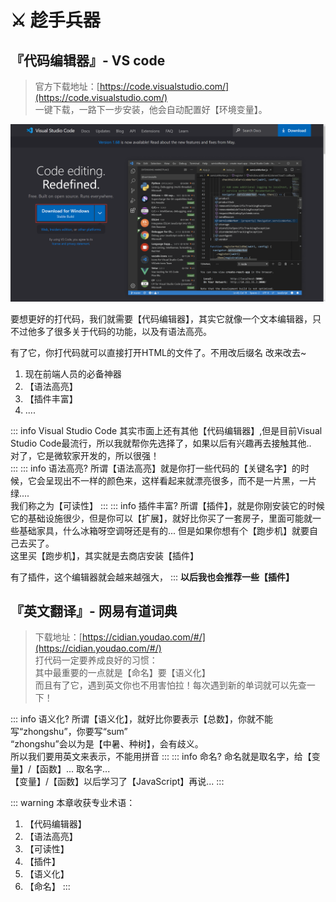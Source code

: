 # ⚔️ 趁手兵器 

## 『代码编辑器』- VS code 

> 官方下载地址：[https://code.visualstudio.com/](https://code.visualstudio.com/)  
> 一键下载，一路下一步安装，他会自动配置好【环境变量】。

![图 8](img/054e314a68ba4210e4bcdf8a39945786bd156e825a212455409c6da66bf75815.png)  

要想更好的打代码，我们就需要【代码编辑器】，其实它就像一个文本编辑器，只不过他多了很多关于代码的功能，以及有语法高亮。

有了它，你打代码就可以直接打开HTML的文件了。不用改后缀名 改来改去~

1. 现在前端人员的必备神器
2. 【语法高亮】
3. 【插件丰富】
4. ....

::: info Visual Studio Code
其实市面上还有其他【代码编辑器】,但是目前Visual Studio Code最流行，所以我就帮你先选择了，如果以后有兴趣再去接触其他..  
对了，它是微软家开发的，所以很强！  
:::
::: info 语法高亮?
所谓【语法高亮】就是你打一些代码的【关键名字】的时候，它会呈现出不一样的颜色来，这样看起来就漂亮很多，而不是一片黑，一片绿....  
我们称之为【可读性】
:::
::: info 插件丰富?
所谓【插件】，就是你刚安装它的时候它的基础设施很少，但是你可以【扩展】，就好比你买了一套房子，里面可能就一些基础家具，什么冰箱呀空调呀还是有的... 但是如果你想有个【跑步机】就要自己去买了。  
这里买【跑步机】，其实就是去商店安装【插件】

有了插件，这个编辑器就会越来越强大，
:::
**以后我也会推荐一些【插件】**


## 『英文翻译』- 网易有道词典 
> 下载地址：[https://cidian.youdao.com/#/](https://cidian.youdao.com/#/)  
> 打代码一定要养成良好的习惯：  
> 其中最重要的一点就是【命名】要【语义化】   
> 而且有了它，遇到英文你也不用害怕拉！每次遇到新的单词就可以先查一下！
 
::: info 语义化?
所谓【语义化】，就好比你要表示【总数】，你就不能写“zhongshu”，你要写“sum”     
“zhongshu”会以为是【中暑、种树】，会有歧义。  
所以我们要用英文来表示，不能用拼音
:::
::: info 命名?
命名就是取名字，给【变量】/【函数】... 取名字...    
【变量】/【函数】以后学习了【JavaScript】再说...
:::


::: warning 本章收获专业术语：
1. 【代码编辑器】
2. 【语法高亮】
3. 【可读性】
4. 【插件】
5. 【语义化】
6. 【命名】
:::